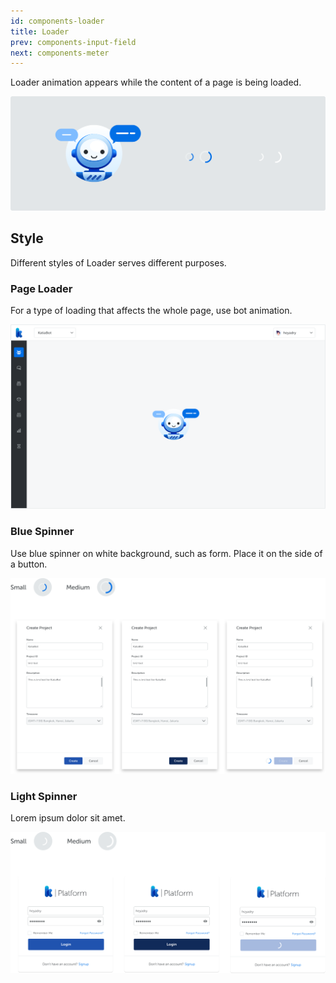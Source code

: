 ```yaml
---
id: components-loader
title: Loader
prev: components-input-field
next: components-meter
---
```


<text-primary>

Loader animation appears while the content of a page is being loaded.

</text-primary>

![loader/img-1](../../assets/images/design/components/loader/img-1.png)

## Style

Different styles of Loader serves different purposes.

### Page Loader

For a type of loading that affects the whole page, use bot animation.

![loader/loader-robot](../../assets/images/design/components/loader/loader-robot.png)

### Blue Spinner

Use blue spinner on white background, such as form. Place it on the side of a button.

![loader/loader-blue](../../assets/images/design/components/loader/loader-blue.png)

### Light Spinner

Lorem ipsum dolor sit amet.

![loader/loader-white](../../assets/images/design/components/loader/loader-white.png)
